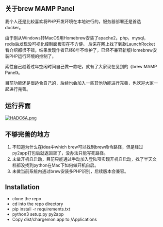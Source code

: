 ## 关于brew MAMP Panel

我个人还是比较喜欢将PHP开发环境在本地进行的，服务器部署还是首选docker。

由于刚从Windows转MacOS用Homebrew安装了apache2，php，mysql，redis后发现没可视化控制面板实在不方便。
后来在网上找了到款LaunchRocket看介绍都很不错，结果发现作者已经8年不维护了，已经不兼容新版Homebrew安装PHP运行环境的控制了。

索性自己趁着过年空闲时间自己做一款吧，就有了大家现在见到的《brew MAMP Panel》。

目前功能还是很适合自己的，后续也会加入一些其他功能进行完善，也欢迎大家一起进行完善。

## 运行界面

[![HADC6A.png](https://s4.ax1x.com/2022/02/02/HADC6A.png)](https://imgtu.com/i/HADC6A)

## 不够完善的地方

1. 不知道为什么在idea中which brew可以找到brew命令路径，但是经过py2app打包后就返回空了，没办法只能写死路径。
2. 未做开机自启动，目前只能通过手动加入登陆项实现开机自启动，找了半天文档都没找到python在Mac下如何做开机自启。
3. 未做当前系统内通过brew安装多PHP识别，后续版本会兼容。

## Installation
- clone the repo
- cd into the repo directory
- pip install -r requirements.txt
- python3 setup.py py2app
- Copy dist/chargemon.app to /Applications